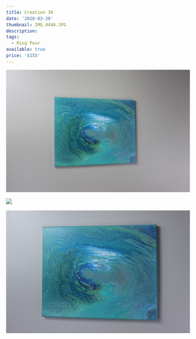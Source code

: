 ```yaml
---
title: Creation 38
date: '2020-03-20'
thumbnail: IMG_0446.JPG
description: 
tags:
  - Ring Pour
available: true
price: '$155'
---
```


![](IMG_0448.JPG)

![](IMG_0445.JPG)

![](IMG_0450.JPG)

